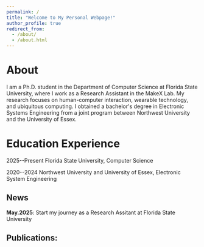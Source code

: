 ```yaml
---
permalink: /
title: "Welcome to My Personal Webpage!"
author_profile: true
redirect_from: 
  - /about/
  - /about.html
---
```

About
======
I am a Ph.D. student in the Department of Computer Science at Florida State University, where I work as a Research Assistant in the MakeX Lab. My research focuses on human-computer interaction, wearable technology, and ubiquitous computing. I obtained a bachelor's degree in Electronic Systems Engineering from a joint program between Northwest University and the University of Essex.


Education Experience
======
2025--Present                       Florida State University, Computer Science

2020--2024                          Northwest University and University of Essex, Electronic System Engineering



News
------


**May.2025**: Start my journey as a Research Assitant at Florida State University


Publications:
------

